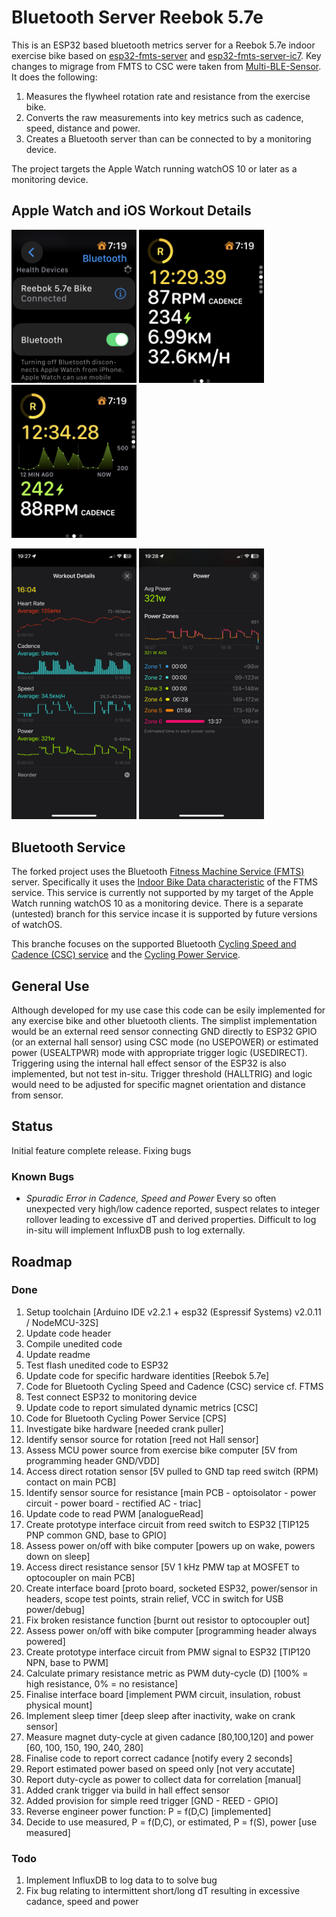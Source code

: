 # Bluetooth Server Reebok 5.7e

This is an ESP32 based bluetooth metrics server for a Reebok 5.7e indoor exercise bike based on [esp32-fmts-server](https://github.com/jamesjmtaylor/esp32-ftms-server) and [esp32-fmts-server-ic7](https://github.com/damndemento/esp32-ftms-server-ic7). Key changes to migrage from FMTS to CSC were taken from [Multi-BLE-Sensor](https://github.com/BigJinge/Multi-BLE-Sensor/tree/master). It does the following:

1. Measures the flywheel rotation rate and resistance from the exercise bike.
1. Converts the raw measurements into key metrics such as cadence, speed, distance and power.
1. Creates a Bluetooth server than can be connected to by a monitoring device.

The project targets the Apple Watch running watchOS 10 or later as a monitoring device.

## Apple Watch and iOS Workout Details

<img src="https://github.com/dbsqp/bluetooth-reebok-57e/blob/AppleWatch-branch/documentation/apple-watchos-bluetooth.jpeg?raw=true" width="200" /> <img src="https://github.com/dbsqp/bluetooth-reebok-57e/blob/AppleWatch-branch/documentation/apple-watchos-cycling-metrics.jpeg?raw=true" width="200" /> <img src="https://github.com/dbsqp/bluetooth-reebok-57e/blob/AppleWatch-branch/documentation/apple-watchos-cycling-power.jpeg?raw=true" width="200" />

<img src="https://github.com/dbsqp/bluetooth-reebok-57e/blob/AppleWatch-branch/documentation/apple-ios-workout-details.jpeg?raw=true" width="200" /> <img src="https://github.com/dbsqp/bluetooth-reebok-57e/blob/AppleWatch-branch/documentation/apple-ios-workout-power.jpeg?raw=true" width="200" /> 

## Bluetooth Service
The forked project uses the Bluetooth [Fitness Machine Service (FMTS)](https://www.bluetooth.com/specifications/specs/fitness-machine-service-1-0/) server. Specifically it uses the [Indoor Bike Data characteristic](https://www.bluetooth.com/wp-content/uploads/Sitecore-Media-Library/Gatt/Xml/Characteristics/org.bluetooth.characteristic.indoor_bike_data.xml) of the FTMS service. This service is currently not supported by my target of the Apple Watch running watchOS 10 as a monitoring device. There is a separate (untested) branch for this service incase it is supported by future versions of watchOS.

This branche focuses on the supported Bluetooth [Cycling Speed and Cadence (CSC) service](https://www.bluetooth.com/specifications/specs/cycling-speed-and-cadence-service-1-0/) and the [Cycling Power Service](https://www.bluetooth.com/specifications/specs/cycling-power-service-1-1/).

## General Use
Although developed for my use case this code can be esily implemented for any exercise bike and other bluetooth clients. The simplist implementation would be an external reed sensor connecting GND directly to ESP32 GPIO (or an external hall sensor) using CSC mode (no USEPOWER) or estimated power (USEALTPWR) mode with appropriate trigger logic (USEDIRECT).
Triggering using the internal hall effect sensor of the ESP32 is also implemented, but not test in-situ. Trigger threshold (HALLTRIG) and logic would need to be adjusted for specific magnet orientation and distance from sensor.

## Status
Initial feature complete release. Fixing bugs

### Known Bugs
- *Spuradic Error in Cadence, Speed and Power*
    Every so often unexpected very high/low cadence reported, suspect relates to integer rollover leading to excessive dT and derived properties. Difficult to log in-situ will implement InfluxDB push to log externally.

## Roadmap
### Done
1. Setup toolchain [Arduino IDE v2.2.1 + esp32 (Espressif Systems) v2.0.11 / NodeMCU-32S]
1. Update code header
1. Compile unedited code
1. Update readme
1. Test flash unedited code to ESP32
1. Update code for specific hardware identities [Reebok 5.7e]
1. Code for Bluetooth Cycling Speed and Cadence (CSC) service cf. FTMS
1. Test connect ESP32 to monitoring device
1. Update code to report simulated dynamic metrics [CSC]
1. Code for Bluetooth Cycling Power Service [CPS]
1. Investigate bike hardware [needed crank puller]
1. Identify sensor source for rotation [reed not Hall sensor]
1. Assess MCU power source from exercise bike computer [5V from programming header GND/VDD]
1. Access direct rotation sensor [5V pulled to GND tap reed switch (RPM) contact on main PCB]
1. Identify sensor source for resistance [main PCB - optoisolator - power circuit - power board - rectified AC - triac]
1. Update code to read PWM [analogueRead]
1. Create prototype interface circuit from reed switch to ESP32 [TIP125 PNP common GND, base to GPIO]
1. Assess power on/off with bike computer [powers up on wake, powers down on sleep]
1. Access direct resistance sensor [5V 1 kHz PMW tap at MOSFET to optocoupler on main PCB]
1. Create interface board [proto board, socketed ESP32, power/sensor in headers, scope test points, strain relief, VCC in switch for USB power/debug]
1. Fix broken resistance function [burnt out resistor to optocoupler out]
1. Assess power on/off with bike computer [programming header always powered]
1. Create prototype interface circuit from PMW signal to ESP32 [TIP120 NPN, base to PWM]
1. Calculate primary resistance metric as PWM duty-cycle (D) [100% = high resistance, 0% = no resistance]
1. Finalise interface board [implement PWM circuit, insulation, robust physical mount]
1. Implement sleep timer [deep sleep after inactivity, wake on crank sensor]
1. Measure magnet duty-cycle at given cadance [80,100,120] and power [60, 100, 150, 190, 240, 280]
1. Finalise code to report correct cadance [notify every 2 seconds]
1. Report estimated power based on speed only [not very accutate]
1. Report duty-cycle as power to collect data for correlation [manual]
1. Added crank trigger via build in hall effect sensor
1. Added provision for simple reed trigger [GND - REED - GPIO]
1. Reverse engineer power function: P = f(D,C) [implemented]
1. Decide to use measured, P = f(D,C), or estimated, P = f(S), power [use measured]

### Todo
1. Implement InfluxDB to log data to to solve bug
1. Fix bug relating to intermittent short/long dT resulting in excessive cadance, speed and power
